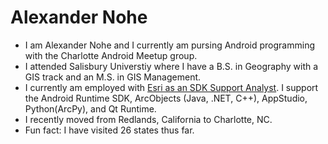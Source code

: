 # Alexander Nohe

* I am Alexander Nohe and I currently am pursing Android programming with the Charlotte Android Meetup group.  
* I attended Salisbury Universtiy where I have a B.S. in Geography with a GIS track and an M.S. in GIS Management.
* I currently am employed with [Esri as an SDK Support Analyst](http://www.developers.arcgis.com).  I support the Android Runtime SDK, ArcObjects (Java, .NET, C++), AppStudio, Python(ArcPy), and Qt Runtime.
* I recently moved from Redlands, California to Charlotte, NC.
* Fun fact:  I have visited 26 states thus far.
